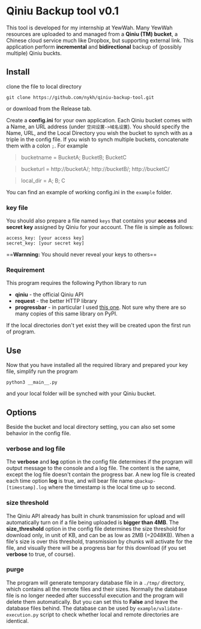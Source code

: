# Qiniu Backup tool  v0.1

This tool is developed for my internship at YewWah. Many YewWah resources are uploaded to and managed from a **Qiniu (TM) bucket**, a Chinese cloud service much like Dropbox, but supporting external link. This application perform **incremental** and **bidirectional** backup of (possibly multiple) Qiniu buckts.

## Install

clone the file to local directory

`git clone https://github.com/nykh/qiniu-backup-tool.git`

or download from the Release tab.

Create a **config.ini** for your own application. Each Qiniu bucket comes with a Name, an URL address (under `空间设置->域名设置`). You should specify the Name, URL, and the Local Directory you wish the bucket to synch with as a triple in the config file. If you wish to synch multiple buckets, concatenate them with a colon `;`. For example

> bucketname = BucketA; BucketB; BucketC

> bucketurl = http://bucketA/; http://bucketB/; http://bucketC/

> local_dir = A; B; C

You can find an example of working config.ini in the `example` folder.

### key file

You should also prepare a file named `keys` that contains your **access** and **secret key** assigned by Qiniu for your account. The file is simple as follows:

```
access_key: [your access key]
secret_key: [your secret key]
```

==**Warnning:** You should never reveal your keys to others==

### Requirement

This program requires the following Python library to run

- **qiniu** - the official Qiniu API
- **request** - the better HTTP library
- **progressbar** - in particular I used [this one](https://pypi.python.org/pypi/progressbar-latest/2.4). Not sure why there are so many copies of this same library on PyPI.

If the local directories don't yet exist they will be created upon the first run of program.

## Use

Now that you have installed all the required library and prepared your key file, simplify run the program

`python3 __main__.py`

and your local folder will be synched with your Qiniu bucket.

## Options

Beside the bucket and local directory setting, you can also set some behavior in the config file.

### verbose and log file

The **verbose** and **log** option in the config file determines if the program will output message to the console and a log file. The content is the same, except the log file doesn't contain the progress bar. A new log file is created each time option **log** is true, and will bear file name `qbackup-[timestamp].log` where the timestamp is the local time up to second.

###  size threshold

The Qiniu API already has built in chunk transmission for upload and will automatically turn on if a file being uploaded is **bigger than 4MB**. The **size_threshold** option in the config file determines the size threshold for download only, in unit of KB, and can be as low as 2MB (=2048KB). When a file's size is over this threshold, transmission by chunks will activate for the file, and visually there will be a progress bar for this download (if you set **verbose** to true, of course).

### purge

The program will generate temporary database file in a `./tmp/` directory, which contains all the remote files and their sizes. Normally the database file is no longer needed after successful execution and the program will delete them automatically. But you can set this to **False** and leave the database files behind. The database can be used by `example/validate-execution.py` script to check whether local and remote directories are identical.
